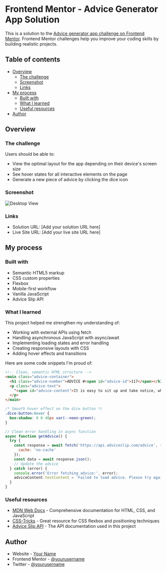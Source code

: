 # Frontend Mentor - Advice Generator App Solution

This is a solution to the [Advice generator app challenge on Frontend Mentor](https://www.frontendmentor.io/challenges/advice-generator-app-QdUG-13db). Frontend Mentor challenges help you improve your coding skills by building realistic projects.

## Table of contents

- [Overview](#overview)
  - [The challenge](#the-challenge)
  - [Screenshot](#screenshot)
  - [Links](#links)
- [My process](#my-process)
  - [Built with](#built-with)
  - [What I learned](#what-i-learned)
  - [Useful resources](#useful-resources)
- [Author](#author)

## Overview

### The challenge

Users should be able to:

- View the optimal layout for the app depending on their device's screen size
- See hover states for all interactive elements on the page
- Generate a new piece of advice by clicking the dice icon

### Screenshot

![Desktop View](./images/desktop-preview.jpg)

### Links

- Solution URL: [Add your solution URL here]
- Live Site URL: [Add your live site URL here]

## My process

### Built with

- Semantic HTML5 markup
- CSS custom properties
- Flexbox
- Mobile-first workflow
- Vanilla JavaScript
- Advice Slip API

### What I learned

This project helped me strengthen my understanding of:

- Working with external APIs using fetch
- Handling asynchronous JavaScript with async/await
- Implementing loading states and error handling
- Creating responsive layouts with CSS
- Adding hover effects and transitions

Here are some code snippets I'm proud of:

```html
<!-- Clean, semantic HTML structure -->
<main class="advice-container">
  <h1 class="advice-number">ADVICE #<span id="advice-id">117</span></h1>
  <p class="advice-text">
    "<span id="advice-content">It is easy to sit up and take notice, what's difficult is getting up and taking action.</span>"
  </p>
</main>
```

```css
/* Smooth hover effect on the dice button */
.dice-button:hover {
  box-shadow: 0 0 40px var(--neon-green);
}
```

```js
// Clean error handling in async function
async function getAdvice() {
  try {
    const response = await fetch('https://api.adviceslip.com/advice', {
      cache: 'no-cache'
    });
    const data = await response.json();
    // Update the advice
  } catch (error) {
    console.error('Error fetching advice:', error);
    adviceContent.textContent = 'Failed to load advice. Please try again.';
  }
}
```

### Useful resources

- [MDN Web Docs](https://developer.mozilla.org) - Comprehensive documentation for HTML, CSS, and JavaScript
- [CSS-Tricks](https://css-tricks.com) - Great resource for CSS flexbox and positioning techniques
- [Advice Slip API](https://api.adviceslip.com) - The API documentation used in this project

## Author

- Website - [Your Name](https://www.your-site.com)
- Frontend Mentor - [@yourusername](https://www.frontendmentor.io/profile/yourusername)
- Twitter - [@yourusername](https://twitter.com/yourusername)